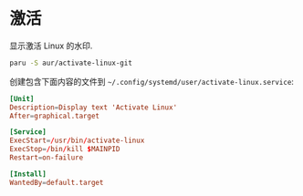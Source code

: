 # 激活

显示激活 Linux 的水印.

```sh
paru -S aur/activate-linux-git
```

创建包含下面内容的文件到 `~/.config/systemd/user/activate-linux.service`:

```toml
[Unit]
Description=Display text 'Activate Linux'
After=graphical.target

[Service]
ExecStart=/usr/bin/activate-linux
ExecStop=/bin/kill $MAINPID
Restart=on-failure

[Install]
WantedBy=default.target
```
